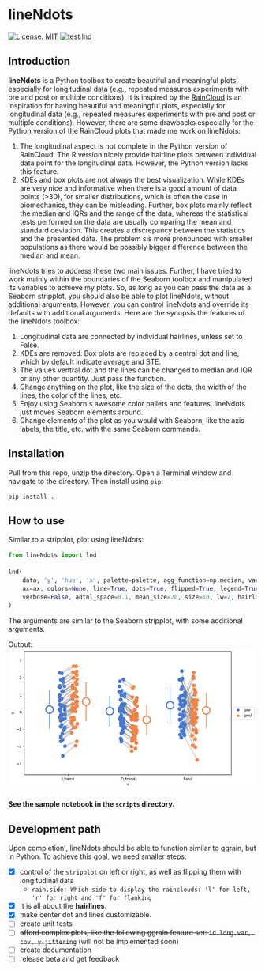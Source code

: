 # lineNdots

[![License: MIT](https://img.shields.io/badge/License-MIT-yellow.svg)](https://opensource.org/licenses/MIT)
[![test lnd](https://github.com/neuromechanist/lineNdots/actions/workflows/python-app.yml/badge.svg)](https://github.com/neuromechanist/lineNdots/actions/workflows/python-app.yml)

## Introduction
**lineNdots** is a Python toolbox to create beautiful and meaningful plots, especially for longitudinal data (e.g., repeated measures experiments with pre and post or multiple conditions). It is inspired by the [RainCloud](https://github.com/njudd/ggrain) is an inspiration for having beautiful and meaningful plots, especially for longitudinal data (e.g., repeated measures experiments with pre and post or multiple conditions). However, there are some drawbacks especially for the Python version of the RainCloud plots that made me work on lineNdots:

1. The longitudinal aspect is not complete in the Python version of RainCloud. The R version nicely provide hairline plots between individual data point for the longitudinal data. However, the Python version lacks this feature.
2. KDEs and box plots are not always the best visualization. While KDEs are very nice and informative when there is a good amount of data points (>30), for smaller distributions, which is often the case in biomechanics, they can be misleading. Further, box plots mainly reflect the median and IQRs and the range of the data, whereas the statistical tests performed on the data are usually comparing the mean and standard deviation. This creates a discrepancy between the statistics and the presented data. The problem sis more pronounced with smaller populations as there would be possibly bigger difference between the median and mean.

lineNdots tries to address these two main issues. Further, I have tried to work mainly within the boundaries of the Seaborn toolbox and manipulated its variables to achieve my plots. So, as long as you can pass the data as a Seaborn stripplot, you should also be able to plot lineNdots, without additional arguments. However, you can control lineNdots and override its defaults with additional arguments. Here are the synopsis the features of the lineNdots toolbox:

1. Longitudinal data are connected by individual hairlines, unless set to False.
2. KDEs are removed. Box plots are replaced by a central dot and line, which by default indicate average and STE.
3. The values ventral dot and the lines can be changed to median and IQR or any other quantity. Just pass the function.
4. Change anything on the plot, like the size of the dots, the width of the lines, the color of the lines, etc.
5. Enjoy using Seaborn's awesome color pallets and features. lineNdots just moves Seaborn elements around.
6. Change elements of the plot as you would with Seaborn, like the axis labels, the title, etc. with the same Seaborn commands.

## Installation
Pull from this repo, unzip the directory. Open a Terminal window and navigate to the directory. Then install using `pip`:

```shell
pip install .
```

## How to use
Similar to a stripplot, plot using lineNdots:

```Python
from lineNdots import lnd

lnd(
    data, 'y', 'hue', 'x', palette=palette, agg_function=np.median, var_function=np.std,
    ax=ax, colors=None, line=True, dots=True, flipped=True, legend=True,
    verbose=False, adtnl_space=0.1, mean_size=20, size=10, lw=2, hairlines=True, hairline_style='-'
)
```

The arguments are similar to the Seaborn stripplot, with some additional arguments.

Output:
![lineNdots](scripts/sample_lnd.png)


#### See the sample notebook in the `scripts` directory.

## Development path
Upon completion!, lineNdots should be able to function similar to ggrain, but in Python. To achieve this goal, we need smaller steps:

- [x] control of the `stripplot` on left or right, as well as flipping them with longitudinal data
  - `rain.side: Which side to display the rainclouds: 'l' for left, 'r' for right and 'f' for flanking`
- [x] It is all about the **hairlines**.
- [x] make center dot and lines customizable.
- [ ] create unit tests
- [ ] ~~afford complex plots, like the following ggrain feature set: `id.long.var, cov, y-jittering`~~ (will not be implemented soon)
- [ ] create documentation
- [ ] release beta and get feedback
